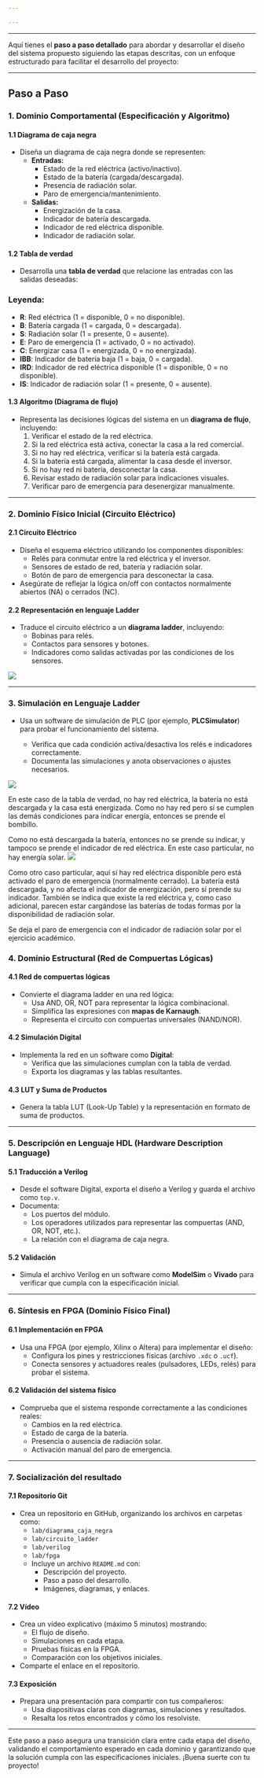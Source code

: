 ```yaml
---

---
```


---

Aquí tienes el **paso a paso detallado** para abordar y desarrollar el diseño del sistema propuesto siguiendo las etapas descritas, con un enfoque estructurado para facilitar el desarrollo del proyecto:

---

## **Paso a Paso**

### **1. Dominio Comportamental (Especificación y Algoritmo)**

#### **1.1 Diagrama de caja negra**

- Diseña un diagrama de caja negra donde se representen:
    - **Entradas:**
        - Estado de la red eléctrica (activo/inactivo).
        - Estado de la batería (cargada/descargada).
        - Presencia de radiación solar.
        - Paro de emergencia/mantenimiento.
    - **Salidas:**
        - Energización de la casa.
        - Indicador de batería descargada.
        - Indicador de red eléctrica disponible.
        - Indicador de radiación solar.

#### **1.2 Tabla de verdad**

- Desarrolla una **tabla de verdad** que relacione las entradas con las salidas deseadas:
### **Leyenda:**

- **R**: Red eléctrica (1 = disponible, 0 = no disponible).
- **B**: Batería cargada (1 = cargada, 0 = descargada).
- **S**: Radiación solar (1 = presente, 0 = ausente).
- **E**: Paro de emergencia (1 = activado, 0 = no activado).
- **C**: Energizar casa (1 = energizada, 0 = no energizada).
- **IBB**: Indicador de batería baja (1 = baja, 0 = cargada).
- **IRD**: Indicador de red eléctrica disponible (1 = disponible, 0 = no disponible).
- **IS**: Indicador de radiación solar (1 = presente, 0 = ausente).

#### **1.3 Algoritmo (Diagrama de flujo)**

- Representa las decisiones lógicas del sistema en un **diagrama de flujo**, incluyendo:
    1. Verificar el estado de la red eléctrica.
    2. Si la red eléctrica está activa, conectar la casa a la red comercial.
    3. Si no hay red eléctrica, verificar si la batería está cargada.
    4. Si la batería está cargada, alimentar la casa desde el inversor.
    5. Si no hay red ni batería, desconectar la casa.
    6. Revisar estado de radiación solar para indicaciones visuales.
    7. Verificar paro de emergencia para desenergizar manualmente.

---

### **2. Dominio Físico Inicial (Circuito Eléctrico)**

#### **2.1 Circuito Eléctrico**

- Diseña el esquema eléctrico utilizando los componentes disponibles:
    - Relés para conmutar entre la red eléctrica y el inversor.
    - Sensores de estado de red, batería y radiación solar.
    - Botón de paro de emergencia para desconectar la casa.
- Asegúrate de reflejar la lógica on/off con contactos normalmente abiertos (NA) o cerrados (NC).

#### **2.2 Representación en lenguaje Ladder**

- Traduce el circuito eléctrico a un **diagrama ladder**, incluyendo:
    - Bobinas para relés.
    - Contactos para sensores y botones.
    - Indicadores como salidas activadas por las condiciones de los sensores.


![](Imagenes/L4.png)



---

### **3. Simulación en Lenguaje Ladder**

- Usa un software de simulación de PLC (por ejemplo, **PLCSimulator**) para probar el funcionamiento del sistema.

    - Verifica que cada condición activa/desactiva los relés e indicadores correctamente.
    - Documenta las simulaciones y anota observaciones o ajustes necesarios.


![](Imagenes/L5.png)

 En este caso de la tabla de verdad, no hay red eléctrica, la batería no está descargada y la casa está energizada. Como no hay red pero sí se cumplen las demás condiciones para indicar energía, entonces se prende el bombillo.
 
 Como no está descargada la batería, entonces no se prende su indicar, y tampoco se prende el indicador de red eléctrica. En este caso particular, no hay energía solar.
 ![](Imagenes/L6.png)


Como otro caso particular, aquí sí hay red eléctrica disponible pero está activado el paro de emergencia (normalmente cerrado). La batería está descargada, y no afecta el indicador de energización, pero sí prende su indicador. También se indica que existe la red eléctrica y, como caso adicional, parecen estar cargándose las baterías de todas formas por la disponibilidad de radiación solar.

Se deja el paro de emergencia con el indicador de radiación solar por el ejercicio académico.
### **4. Dominio Estructural (Red de Compuertas Lógicas)**

#### **4.1 Red de compuertas lógicas**

- Convierte el diagrama ladder en una red lógica:
    - Usa AND, OR, NOT para representar la lógica combinacional.
    - Simplifica las expresiones con **mapas de Karnaugh**.
    - Representa el circuito con compuertas universales (NAND/NOR).

#### **4.2 Simulación Digital**

- Implementa la red en un software como **Digital**:
    - Verifica que las simulaciones cumplan con la tabla de verdad.
    - Exporta los diagramas y las tablas resultantes.

#### **4.3 LUT y Suma de Productos**

- Genera la tabla LUT (Look-Up Table) y la representación en formato de suma de productos.

---

### **5. Descripción en Lenguaje HDL (Hardware Description Language)**

#### **5.1 Traducción a Verilog**

- Desde el software Digital, exporta el diseño a Verilog y guarda el archivo como `top.v`.
- Documenta:
    - Los puertos del módulo.
    - Los operadores utilizados para representar las compuertas (AND, OR, NOT, etc.).
    - La relación con el diagrama de caja negra.

#### **5.2 Validación**

- Simula el archivo Verilog en un software como **ModelSim** o **Vivado** para verificar que cumpla con la especificación inicial.

---

### **6. Síntesis en FPGA (Dominio Físico Final)**

#### **6.1 Implementación en FPGA**

- Usa una FPGA (por ejemplo, Xilinx o Altera) para implementar el diseño:
    - Configura los pines y restricciones físicas (archivo `.xdc` o `.ucf`).
    - Conecta sensores y actuadores reales (pulsadores, LEDs, relés) para probar el sistema.

#### **6.2 Validación del sistema físico**

- Comprueba que el sistema responde correctamente a las condiciones reales:
    - Cambios en la red eléctrica.
    - Estado de carga de la batería.
    - Presencia o ausencia de radiación solar.
    - Activación manual del paro de emergencia.

---

### **7. Socialización del resultado**

#### **7.1 Repositorio Git**

- Crea un repositorio en GitHub, organizando los archivos en carpetas como:
    - `lab/diagrama_caja_negra`
    - `lab/circuito_ladder`
    - `lab/verilog`
    - `lab/fpga`
    - Incluye un archivo `README.md` con:
        - Descripción del proyecto.
        - Paso a paso del desarrollo.
        - Imágenes, diagramas, y enlaces.

#### **7.2 Vídeo**

- Crea un vídeo explicativo (máximo 5 minutos) mostrando:
    - El flujo de diseño.
    - Simulaciones en cada etapa.
    - Pruebas físicas en la FPGA.
    - Comparación con los objetivos iniciales.
- Comparte el enlace en el repositorio.

#### **7.3 Exposición**

- Prepara una presentación para compartir con tus compañeros:
    - Usa diapositivas claras con diagramas, simulaciones y resultados.
    - Resalta los retos encontrados y cómo los resolviste.

---

Este paso a paso asegura una transición clara entre cada etapa del diseño, validando el comportamiento esperado en cada dominio y garantizando que la solución cumpla con las especificaciones iniciales. ¡Buena suerte con tu proyecto!